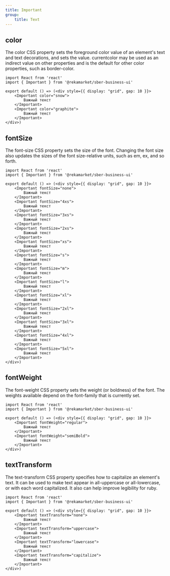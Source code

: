 ```yaml
---
title: Important
group:
	title: Text
---
```



## color
The color CSS property sets the foreground color value of an element's text and text decorations, and sets the <currentcolor> value. currentcolor may be used as an indirect value on other properties and is the default for other color properties, such as border-color.

```tsx
import React from 'react'
import { Important } from '@rekamarket/sber-business-ui'

export default () => (<div style={{ display: "grid", gap: 10 }}>
	<Important color="snow">
		Важный текст
	</Important>
	<Important color="graphite">
		Важный текст
	</Important>
</div>)
```

## fontSize
The font-size CSS property sets the size of the font. Changing the font size also updates the sizes of the font size-relative <length> units, such as em, ex, and so forth.

```tsx
import React from 'react'
import { Important } from '@rekamarket/sber-business-ui'

export default () => (<div style={{ display: "grid", gap: 10 }}>
	<Important fontSize="none">
		Важный текст
	</Important>
	<Important fontSize="4xs">
		Важный текст
	</Important>
	<Important fontSize="3xs">
		Важный текст
	</Important>
	<Important fontSize="2xs">
		Важный текст
	</Important>
	<Important fontSize="xs">
		Важный текст
	</Important>
	<Important fontSize="s">
		Важный текст
	</Important>
	<Important fontSize="m">
		Важный текст
	</Important>
	<Important fontSize="l">
		Важный текст
	</Important>
	<Important fontSize="xl">
		Важный текст
	</Important>
	<Important fontSize="2xl">
		Важный текст
	</Important>
	<Important fontSize="3xl">
		Важный текст
	</Important>
	<Important fontSize="4xl">
		Важный текст
	</Important>
	<Important fontSize="5xl">
		Важный текст
	</Important>
</div>)
```

## fontWeight
The font-weight CSS property sets the weight (or boldness) of the font. The weights available depend on the font-family that is currently set.

```tsx
import React from 'react'
import { Important } from '@rekamarket/sber-business-ui'

export default () => (<div style={{ display: "grid", gap: 10 }}>
	<Important fontWeight="regular">
		Важный текст
	</Important>
	<Important fontWeight="semiBold">
		Важный текст
	</Important>
</div>)
```

## textTransform
The text-transform CSS property specifies how to capitalize an element's text. It can be used to make text appear in all-uppercase or all-lowercase, or with each word capitalized. It also can help improve legibility for ruby.

```tsx
import React from 'react'
import { Important } from '@rekamarket/sber-business-ui'

export default () => (<div style={{ display: "grid", gap: 10 }}>
	<Important textTransform="none">
		Важный текст
	</Important>
	<Important textTransform="uppercase">
		Важный текст
	</Important>
	<Important textTransform="lowercase">
		Важный текст
	</Important>
	<Important textTransform="capitalize">
		Важный текст
	</Important>
</div>)
```
